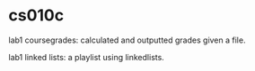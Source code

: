 # cs010c
lab1 coursegrades: 
    calculated and outputted grades given a file.

lab1 linked lists:
    a playlist using linkedlists.